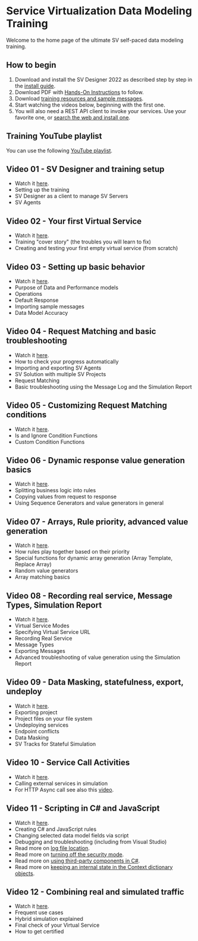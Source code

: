 
# Service Virtualization Data Modeling Training

Welcome to the home page of the ultimate SV self-paced data modeling training. 

## How to begin
1) Download and install the SV Designer 2022 as described step by step in the [install guide](https://github.com/MicroFocus/sv-trainings/raw/main/Resources/Install%20SV%20Designer%202022.pdf).
2) Download PDF with [Hands-On Instructions](https://github.com/MicroFocus/sv-trainings/raw/main/Resources/SV%20Training%20-%20Hands%20On%202022.pdf) to follow.
3) Download [training resources and sample messages](https://github.com/MicroFocus/sv-trainings/raw/main/Resources/Training.zip).
4) Start watching the videos below, beginning with the first one.
5) You will also need a REST API client to invoke your services. Use your favorite one, or [search the web and install one](https://www.google.com/search?q=rest+api+client).

## Training YouTube playlist
You can use the following [YouTube playlist](https://www.youtube.com/playlist?list=PLLkt3dLab1_Wu_Q_IatdF5fmE80vYsCAl).

## Video 01 - SV Designer and training setup 
- Watch it [here](https://youtu.be/F0wKUiWvMmg).
- Setting up the training
- SV Designer as a client to manage SV Servers
- SV Agents

## Video 02 - Your first Virtual Service 
- Watch it [here](https://youtu.be/oeZ9gr7JnIc).
- Training "cover story" (the troubles you will learn to fix)
- Creating and testing your first empty virtual service (from scratch)

## Video 03 - Setting up basic behavior
- Watch it [here](https://youtu.be/vepnZNQj198).
- Purpose of Data and Performance models
- Operations
- Default Response
- Importing sample messages
- Data Model Accuracy

## Video 04 - Request Matching and basic troubleshooting
- Watch it [here](https://youtu.be/DwRfz_Rg6t0).
- How to check your progress automatically
- Importing and exporting SV Agents
- SV Solution with multiple SV Projects
- Request Matching
- Basic troubleshooting using the Message Log and the Simulation Report

## Video 05 - Customizing Request Matching conditions
- Watch it [here](https://youtu.be/nPXhmsVgRJE).
- Is and Ignore Condition Functions
- Custom Condition Functions

## Video 06 - Dynamic response value generation basics
- Watch it [here](https://youtu.be/H_LGmvBTymc).
- Splitting business logic into rules
- Copying values from request to response
- Using Sequence Generators and value generators in general

## Video 07 - Arrays, Rule priority, advanced value generation
- Watch it [here](https://youtu.be/p5Mj5zCFBSw).
- How rules play together based on their priority
- Special functions for dynamic array generation (Array Template, Replace Array)
- Random value generators
- Array matching basics

## Video 08 - Recording real service, Message Types, Simulation Report
- Watch it [here](https://youtu.be/kRg3VHBL77U).
- Virtual Service Modes
- Specifying Virtual Service URL
- Recording Real Service
- Message Types
- Exporting Messages
- Advanced troubleshooting of value generation using the Simulation Report

## Video 09 - Data Masking, statefulness, export, undeploy
- Watch it [here](https://youtu.be/3w7JrsFpep8). 
- Exporting project
- Project files on your file system
- Undeploying services
- Endpoint conflicts
- Data Masking
- SV Tracks for Stateful Simulation

## Video 10 - Service Call Activities
- Watch it [here](https://youtu.be/gcj12ExJWY4). 
- Calling external services in simulation
- For HTTP Async call see also this [video](https://youtu.be/45iNyM5EkE0).

## Video 11 - Scripting in C# and JavaScript
- Watch it [here](https://youtu.be/4XnvPVsOQmE). 
- Creating C# and JavaScript rules
- Changing selected data model fields via script
- Debugging and troubleshooting (including from Visual Studio)
- Read more on [log file location](https://admhelp.microfocus.com/sv/en/2022-2022-r1/Help/Content/UG/c_logs.htm).
- Read more on [turning off the security mode](https://admhelp.microfocus.com/sv/en/2022-2022-r1/Help/Content/UG/t_scripted_rule_Csharp.htm#mt-item-1).
- Read more on [using third-party components in C#](https://admhelp.microfocus.com/sv/en/2022-2022-r1/Help/Content/UG/t_Csharp_thirdpartylib.htm).
- Read more on [keeping an internal state in the Context dictionary objects](https://admhelp.microfocus.com/sv/en/2022-2022-r1/Help/Content/UG/t_scripted_rule.htm#mt-item-2).

## Video 12 - Combining real and simulated traffic
- Watch it [here](https://youtu.be/pW5fQD4ngAg). 
- Frequent use cases
- Hybrid simulation explained
- Final check of your Virtual Service
- How to get certified
